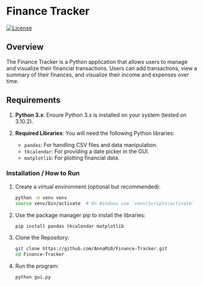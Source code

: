# Finance Tracker


[![License](https://img.shields.io/badge/License-Apache_2.0-blue.svg)](https://opensource.org/licenses/Apache-2.0)

## Overview

The Finance Tracker is a Python application that allows users to manage and visualize their financial transactions. Users can add transactions, view a summary of their finances, and visualize their income and expenses over time.

## Requirements

1. **Python 3.x**: Ensure Python 3.x is installed on your system (tested on 3.10.2).
   
2. **Required Libraries**: You will need the following Python libraries:
   - `pandas`: For handling CSV files and data manipulation.
   - `tkcalendar`: For providing a date picker in the GUI.
   - `matplotlib`: For plotting financial data.
   
   

### Installation / How to Run

<ol>
<li>Create a virtual environment (optional but recommended):</li>

```bash
python -m venv venv
source venv/bin/activate  # On Windows use `venv\Scripts\activate`
```


<li> Use the package manager pip to install the libraries:</li>

```bash
pip install pandas tkcalendar matplotlib
```


<li> Clone the Repository:</li>

```bash
git clone https://github.com/AnnaMi0/Finance-Tracker.git
cd Finance-Tracker
```

<li> Run the program: </li>

```bash
python gui.py
```

</ol>